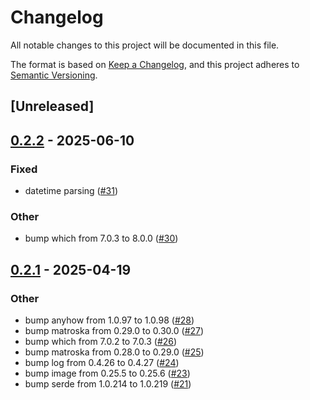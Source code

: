# Changelog

All notable changes to this project will be documented in this file.

The format is based on [Keep a Changelog](https://keepachangelog.com/en/1.0.0/),
and this project adheres to [Semantic Versioning](https://semver.org/spec/v2.0.0.html).

## [Unreleased]

## [0.2.2](https://github.com/Vaiz/mediameta/compare/v0.2.1...v0.2.2) - 2025-06-10

### Fixed

- datetime parsing ([#31](https://github.com/Vaiz/mediameta/pull/31))

### Other

- bump which from 7.0.3 to 8.0.0 ([#30](https://github.com/Vaiz/mediameta/pull/30))

## [0.2.1](https://github.com/Vaiz/mediameta/compare/v0.2.0...v0.2.1) - 2025-04-19

### Other

- bump anyhow from 1.0.97 to 1.0.98 ([#28](https://github.com/Vaiz/mediameta/pull/28))
- bump matroska from 0.29.0 to 0.30.0 ([#27](https://github.com/Vaiz/mediameta/pull/27))
- bump which from 7.0.2 to 7.0.3 ([#26](https://github.com/Vaiz/mediameta/pull/26))
- bump matroska from 0.28.0 to 0.29.0 ([#25](https://github.com/Vaiz/mediameta/pull/25))
- bump log from 0.4.26 to 0.4.27 ([#24](https://github.com/Vaiz/mediameta/pull/24))
- bump image from 0.25.5 to 0.25.6 ([#23](https://github.com/Vaiz/mediameta/pull/23))
- bump serde from 1.0.214 to 1.0.219 ([#21](https://github.com/Vaiz/mediameta/pull/21))
